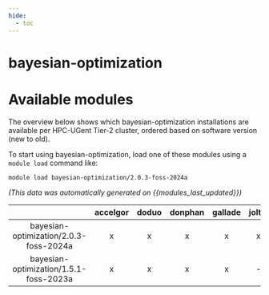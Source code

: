 ```yaml
---
hide:
  - toc
---
```


bayesian-optimization
=====================

# Available modules


The overview below shows which bayesian-optimization installations are available per HPC-UGent Tier-2 cluster, ordered based on software version (new to old).

To start using bayesian-optimization, load one of these modules using a `module load` command like:

```shell
module load bayesian-optimization/2.0.3-foss-2024a
```

*(This data was automatically generated on {{modules_last_updated}})*  

| |accelgor|doduo|donphan|gallade|joltik|shinx|skitty|
| :---: | :---: | :---: | :---: | :---: | :---: | :---: | :---: |
|bayesian-optimization/2.0.3-foss-2024a|x|x|x|x|x|x|x|
|bayesian-optimization/1.5.1-foss-2023a|x|x|x|x|-|x|x|
